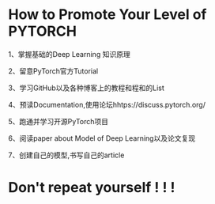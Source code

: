 # How to Promote Your Level of PYTORCH
1、掌握基础的Deep Learning 知识原理

2、留意PyTorch官方Tutorial

3、学习GitHub以及各种博客上的教程和程和的List

4、预读Documentation,使用论坛hhtps://discuss.pytorch.org/

5、跑通并学习开源PyTorch项目

6、阅读paper about Model of Deep Learning以及论文复现

7、创建自己的模型,书写自己的article
# Don't repeat yourself ! ! !
